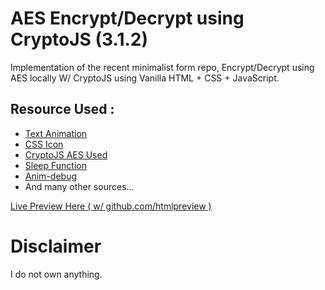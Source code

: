 # AES Encrypt/Decrypt using CryptoJS (3.1.2)
Implementation of the recent minimalist form repo, Encrypt/Decrypt using AES locally W/ CryptoJS using Vanilla HTML + CSS + JavaScript.

## Resource Used :
*   [Text Animation](https://www.youtube.com/watch?v=gR0-eb5ncEU&t=11s)
*   [CSS Icon](https://github.com/astrit/css.gg)
*   [CryptoJS AES Used](https://cdnjs.cloudflare.com/ajax/libs/crypto-js/3.1.2/rollups/aes.js)
*   [Sleep Function](https://www.javatpoint.com/javascript-sleep#:~:text=The%20programming%20languages%20such%20as%20PHP%20and%20C,languages%2C%20JavaScript%20doesn%27t%20have%20any%20sleep%20%28%29%20function.)
*   [Anim-debug](https://htmlpreview.github.io/?https://github.com/jxxvxs/AES-crypt-w-MinForm-implementation/blob/main/anim_debug/text-anim.html)
*   And many other sources...

[Live Preview Here ( w/ github.com/htmlpreview )](https://htmlpreview.github.io/?https://github.com/jxxvxs/AES-CryptoJS-w-MinForm-implementation/blob/main/index.html)

# Disclaimer
I do not own anything.
